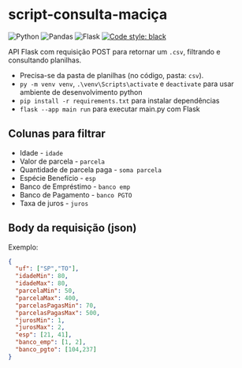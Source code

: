 # script-consulta-maciça

![Python](https://img.shields.io/badge/python-3670A0?style=flat&logo=python&logoColor=ffdd54)
![Pandas](https://img.shields.io/badge/pandas-%23150458.svg?style=flat&logo=pandas&logoColor=white)
![Flask](https://img.shields.io/badge/flask-%23000.svg?style=flat&logo=flask&logoColor=white)
[![Code style: black](https://img.shields.io/badge/code%20style-black-000000.svg)](https://github.com/psf/black)

API Flask com requisição POST para retornar um `.csv`, filtrando e consultando planilhas.

- Precisa-se da pasta de planilhas (no código, pasta: `csv`).
- `py -m venv venv`, `.\venv\Scripts\activate` e `deactivate` para usar ambiente de desenvolvimento python
- `pip install -r requirements.txt` para instalar dependências
- `flask --app main run` para executar main.py com Flask

## Colunas para filtrar

- Idade - `idade`
- Valor de parcela - `parcela`
- Quantidade de parcela paga - `soma parcela`
- Espécie Benefício - `esp`
- Banco de Empréstimo - `banco emp`
- Banco de Pagamento - `banco PGTO`
- Taxa de juros - `juros`

## Body da requisição (json)

Exemplo:

```json
{
  "uf": ["SP","TO"],
  "idadeMin": 80,
  "idadeMax": 80,
  "parcelaMin": 50,
  "parcelaMax": 400,
  "parcelasPagasMin": 70,
  "parcelasPagasMax": 500,
  "jurosMin": 1,
  "jurosMax": 2,
  "esp": [21, 41],
  "banco_emp": [1, 2],
  "banco_pgto": [104,237]
}
```
